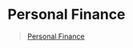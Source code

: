 # Personal Finance

[personal]: <https://en.wikipedia.org/wiki/Personal_finance>

> [Personal Finance][personal]
